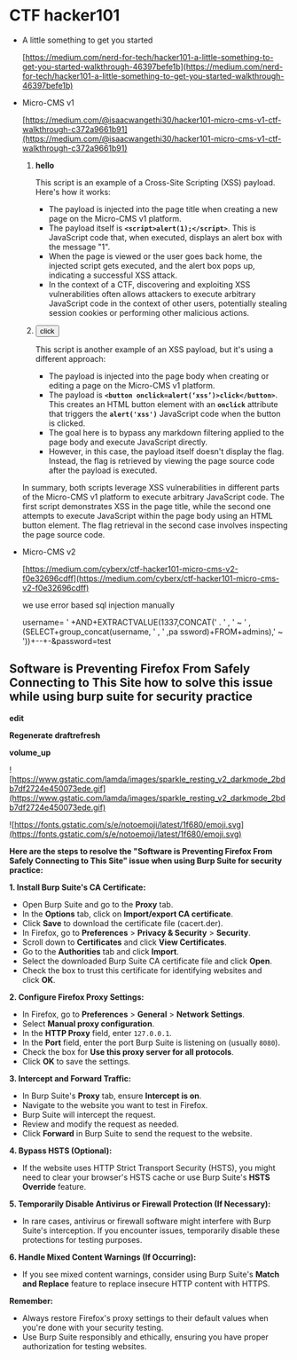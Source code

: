 # CTF hacker101

- A little something to get you started
    
    [https://medium.com/nerd-for-tech/hacker101-a-little-something-to-get-you-started-walkthrough-46397befe1b](https://medium.com/nerd-for-tech/hacker101-a-little-something-to-get-you-started-walkthrough-46397befe1b)
    
- Micro-CMS v1
    
    [https://medium.com/@isaacwangethi30/hacker101-micro-cms-v1-ctf-walkthrough-c372a9661b91](https://medium.com/@isaacwangethi30/hacker101-micro-cms-v1-ctf-walkthrough-c372a9661b91)
    
    1. **hello<script>alert(1);</script>**
        
        This script is an example of a Cross-Site Scripting (XSS) payload. Here's how it works:
        
        - The payload is injected into the page title when creating a new page on the Micro-CMS v1 platform.
        - The payload itself is **`<script>alert(1);</script>`**. This is JavaScript code that, when executed, displays an alert box with the message "1".
        - When the page is viewed or the user goes back home, the injected script gets executed, and the alert box pops up, indicating a successful XSS attack.
        - In the context of a CTF, discovering and exploiting XSS vulnerabilities often allows attackers to execute arbitrary JavaScript code in the context of other users, potentially stealing session cookies or performing other malicious actions.
    2. **<button onclick=alert(‘xss’)>click</button>**
        
        This script is another example of an XSS payload, but it's using a different approach:
        
        - The payload is injected into the page body when creating or editing a page on the Micro-CMS v1 platform.
        - The payload is **`<button onclick=alert(‘xss’)>click</button>`**. This creates an HTML button element with an **`onclick`** attribute that triggers the **`alert('xss')`** JavaScript code when the button is clicked.
        - The goal here is to bypass any markdown filtering applied to the page body and execute JavaScript directly.
        - However, in this case, the payload itself doesn't display the flag. Instead, the flag is retrieved by viewing the page source code after the payload is executed.
    
    In summary, both scripts leverage XSS vulnerabilities in different parts of the Micro-CMS v1 platform to execute arbitrary JavaScript code. The first script demonstrates XSS in the page title, while the second one attempts to execute JavaScript within the page body using an HTML button element. The flag retrieval in the second case involves inspecting the page source code.
    
- Micro-CMS v2
    
    [https://medium.com/cyberx/ctf-hacker101-micro-cms-v2-f0e32696cdff](https://medium.com/cyberx/ctf-hacker101-micro-cms-v2-f0e32696cdff)
    
    we use error based sql injection manually
    
    username= ' +AND+EXTRACTVALUE(1337,CONCAT(' . ' , ' ~ ' ,(SELECT+group_concat(username, ' , ' ,pa ssword)+FROM+admins),' ~ '))+--+-&password=test
    

## Software is Preventing Firefox From Safely Connecting to This Site how to solve this issue while using burp suite for security practice

**edit**

**Regenerate draftrefresh**

**volume_up**

![https://www.gstatic.com/lamda/images/sparkle_resting_v2_darkmode_2bdb7df2724e450073ede.gif](https://www.gstatic.com/lamda/images/sparkle_resting_v2_darkmode_2bdb7df2724e450073ede.gif)

![https://fonts.gstatic.com/s/e/notoemoji/latest/1f680/emoji.svg](https://fonts.gstatic.com/s/e/notoemoji/latest/1f680/emoji.svg)

**Here are the steps to resolve the "Software is Preventing Firefox From Safely Connecting to This Site" issue when using Burp Suite for security practice:**

**1. Install Burp Suite's CA Certificate:**

- Open Burp Suite and go to the **Proxy** tab.
- In the **Options** tab, click on **Import/export CA certificate**.
- Click **Save** to download the certificate file (cacert.der).
- In Firefox, go to **Preferences** > **Privacy & Security** > **Security**.
- Scroll down to **Certificates** and click **View Certificates**.
- Go to the **Authorities** tab and click **Import**.
- Select the downloaded Burp Suite CA certificate file and click **Open**.
- Check the box to trust this certificate for identifying websites and click **OK**.

**2. Configure Firefox Proxy Settings:**

- In Firefox, go to **Preferences** > **General** > **Network Settings**.
- Select **Manual proxy configuration**.
- In the **HTTP Proxy** field, enter `127.0.0.1`.
- In the **Port** field, enter the port Burp Suite is listening on (usually `8080`).
- Check the box for **Use this proxy server for all protocols**.
- Click **OK** to save the settings.

**3. Intercept and Forward Traffic:**

- In Burp Suite's **Proxy** tab, ensure **Intercept is on**.
- Navigate to the website you want to test in Firefox.
- Burp Suite will intercept the request.
- Review and modify the request as needed.
- Click **Forward** in Burp Suite to send the request to the website.

**4. Bypass HSTS (Optional):**

- If the website uses HTTP Strict Transport Security (HSTS), you might need to clear your browser's HSTS cache or use Burp Suite's **HSTS Override** feature.

**5. Temporarily Disable Antivirus or Firewall Protection (If Necessary):**

- In rare cases, antivirus or firewall software might interfere with Burp Suite's interception. If you encounter issues, temporarily disable these protections for testing purposes.

**6. Handle Mixed Content Warnings (If Occurring):**

- If you see mixed content warnings, consider using Burp Suite's **Match and Replace** feature to replace insecure HTTP content with HTTPS.

**Remember:**

- Always restore Firefox's proxy settings to their default values when you're done with your security testing.
- Use Burp Suite responsibly and ethically, ensuring you have proper authorization for testing websites.